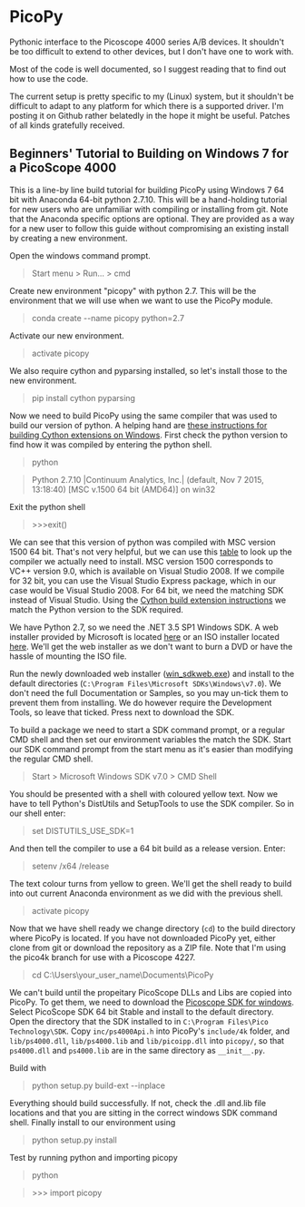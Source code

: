 PicoPy
======

Pythonic interface to the Picoscope 4000 series A/B devices. It shouldn't be
too difficult to extend to other devices, but I don't have one to work with.

Most of the code is well documented, so I suggest reading that to find out
how to use the code.

The current setup is pretty specific to my (Linux) system, but it shouldn't
be difficult to adapt to any platform for which there is a supported driver. I'm posting it on Github rather belatedly in the hope
it might be useful. Patches of all kinds gratefully received.

Beginners' Tutorial to Building on Windows 7 for a PicoScope 4000
---------------------

This is a line-by line build tutorial for building PicoPy using Windows 7 64 bit with Anaconda 64-bit python 2.7.10. This will be a hand-holding tutorial for new users who are unfamiliar with compiling or installing from git. Note that the Anaconda specific options are optional. They are provided as a way for a new user to follow this guide without compromising an existing install by creating a new environment.

Open the windows command prompt.
>Start menu > Run... > cmd

Create new environment "picopy" with python 2.7. This will be the environment that we will use when we want to use the PicoPy module.
>conda create --name picopy python=2.7

Activate our new environment.
>activate picopy

We also require cython and pyparsing installed, so let's install those to the new environment.
> pip install cython pyparsing

Now we need to build PicoPy using the same compiler that was used to build our version of python. A helping hand are [these instructions for building Cython extensions on Windows](https://github.com/cython/cython/wiki/CythonExtensionsOnWindows). First check the python version to find how it was compiled by entering the python shell.
> python

> Python 2.7.10 |Continuum Analytics, Inc.| (default, Nov  7 2015, 13:18:40) [MSC
v.1500 64 bit (AMD64)] on win32

Exit the python shell

>  \>\>\>exit()

We can see that this version of python was compiled with MSC version 1500 64 bit. That's not very helpful, but we can use this [table](https://matthew-brett.github.io/pydagogue/python_msvc.html) to look up the compiler we actually need to install. MSC version 1500 corresponds to VC++ version 9.0, which is available on Visual Studio 2008. If we compile for 32 bit, you can use the Visual Studio Express package, which in our case would be Visual Studio 2008. For 64 bit, we need the matching SDK instead of Visual Studio. Using the [Cython build extension instructions](https://github.com/cython/cython/wiki/CythonExtensionsOnWindows#using-windows-sdk-cc-compiler-works-for-all-python-versions) we match the Python version to the SDK required.

We have Python 2.7, so we need the .NET 3.5 SP1 Windows SDK.
A web installer provided by Microsoft is located [here](https://www.microsoft.com/en-gb/download/details.aspx?id=3138) or an ISO installer located [here](https://www.microsoft.com/en-us/download/details.aspx?id=18950). We'll get the web installer as we don't want to burn a DVD or have the hassle of mounting the ISO file.

Run the newly downloaded web installer ([win_sdkweb.exe](https://www.microsoft.com/en-gb/download/details.aspx?id=3138)) and install to the default directories (`C:\Program Files\Microsoft SDKs\Windows\v7.0`). We don't need the full Documentation or Samples, so you may un-tick them to prevent them from installing. We do however require the Development Tools, so leave that ticked. Press next to download the SDK.

To build a package we need to start a SDK command prompt, or a regular CMD shell and then set our environment variables the match the SDK. Start our SDK command prompt from the start menu as it's easier than modifying the regular CMD shell.

> Start > Microsoft Windows SDK v7.0 > CMD Shell

You should be presented with a shell with coloured yellow text. Now we have to tell Python's DistUtils and SetupTools to use the SDK compiler. So in our shell enter:

> set DISTUTILS\_USE\_SDK=1

And then tell the compiler to use a 64 bit build as a release version. Enter:

> setenv /x64 /release

The text colour turns from yellow to green. We'll get the shell ready to build into out current Anaconda environment as we did with the previous shell.

> activate picopy

Now that we have shell ready we change directory (`cd`) to the build directory where PicoPy is located. If you have not downloaded PicoPy yet, either clone from git or download the repository as a ZIP file. Note that I'm using the pico4k branch for use with a Picoscope 4227.

> cd C:\Users\your\_user\_name\Documents\PicoPy

We can't build until the propeitary PicoScope DLLs and Libs are copied into PicoPy. To get them, we need to download the [Picoscope SDK for windows](https://www.picotech.com/downloads). Select PicoScope SDK 64 bit Stable and install to the default directory. Open the directory that the SDK installed to in `C:\Program Files\Pico Technology\SDK`. Copy `inc/ps4000Api.h` into PicoPy's `include/4k` folder, and `lib/ps4000.dll`, `lib/ps4000.lib` and `lib/picoipp.dll` into `picopy/`, so that `ps4000.dll` and `ps4000.lib` are in the same directory as `__init__.py`.

Build with
> python setup.py build-ext --inplace

Everything should build successfully. If not, check the .dll and.lib file locations and that you are sitting in the correct windows SDK command shell. Finally install to our environment using
> python setup.py install

Test by running python and importing picopy
> python

> \>\>\> import picopy


